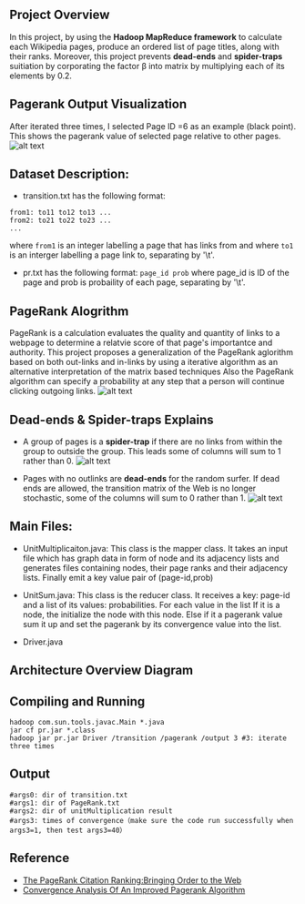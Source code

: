 ## Project Overview 
In this project, by using the **Hadoop MapReduce framework** to calculate each Wikipedia pages, produce an ordered list of page titles, along with their ranks. Moreover, this project prevents **dead-ends** and **spider-traps** suitiation by corporating the factor β into matrix by multiplying each of its elements by 0.2.

## Pagerank Output Visualization  
After iterated three times, I selected Page ID =6 as an example (black point). This shows the pagerank value of selected page relative to other pages. 
![alt text](https://github.com/jieren123/Bigdata_Project_Pagerank/blob/master/Diagrams/Page-rank-No.6page.gif
 "Page Rank")

## Dataset Description: 
- transition.txt has the following format: 
 ```
 from1: to11 to12 to13 ...
 from2: to21 to22 to23 ...
 ...
 ```
 where `from1` is an integer labelling a page that has links from and where `to1` is an interger labelling a page link to, separating by '\t'.
- pr.txt has the following format: `page_id prob` where page_id is ID of the page and prob is probaility of each page, separating by '\t'.

## PageRank Alogrithm
PageRank is a calculation evaluates the quality and quantity of links to a webpage to determine a relatvie score of that page's importantce and authority. This project proposes a generalization of the PageRank aglorithm based on both out-links and in-links by using a iterative algorithm as an alternative interpretation of the matrix based techniques Also the PageRank algorithm can specify a probability at any step that a person will continue clicking outgoing links.
 ![alt text](https://github.com/jieren123/Bigdata_Project_Pagerank/blob/master/Diagrams/pagerank.png "page_rank")

## Dead-ends & Spider-traps Explains 
- A group of pages is a **spider-trap** if there are no links from within the group to outside the group. This leads some of columns will sum to 1 rather than 0.
 ![alt text](https://github.com/jieren123/Bigdata_Project_Pagerank/blob/master/Diagrams/one_node_spider_trap.png "spider_traps")

- Pages with no outlinks are **dead-ends** for the random surfer. If dead ends are allowed, the transition matrix of the Web is no longer stochastic, some of the columns will sum to 0 rather than 1.
 ![alt text](https://github.com/jieren123/Bigdata_Project_Pagerank/blob/master/Diagrams/two_levels_dead_ends.png "dead-end")

## Main Files: 
- UnitMultiplicaiton.java: This class is the mapper class. It takes an input file which has graph data in form of node and its adjacency lists and generates files containing nodes, their page ranks and their adjacency lists. Finally emit a key value pair of (page-id,prob)

- UnitSum.java: This class is the reducer class. It receives a key: page-id and a list of its values: probabilities. For each value in the list If it is a node, the initialize the node with this node. Else if it a pagerank value sum it up and set the pagerank by its convergence value into the list. 

- Driver.java

## Architecture Overview Diagram



## Compiling and Running
```
hadoop com.sun.tools.javac.Main *.java  
jar cf pr.jar *.class 
hadoop jar pr.jar Driver /transition /pagerank /output 3 #3: iterate three times
```

## Output
```
#args0: dir of transition.txt
#args1: dir of PageRank.txt
#args2: dir of unitMultiplication result
#args3: times of convergence（make sure the code run successfully when args3=1, then test args3=40）
```

## Reference 
- [The PageRank Citation Ranking:Bringing Order to the Web](http://ilpubs.stanford.edu:8090/422/1/1999-66.pdf)
- [Convergence Analysis Of An Improved Pagerank Algorithm](https://projects.ncsu.edu/crsc/reports/ftp/pdf/crsc-tr04-02.pdf)
